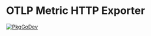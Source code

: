 # OTLP Metric HTTP Exporter

[![PkgGoDev](https://pkg.go.dev/badge/github.com/grafana/opentelemetry-go/exporters/otlp/otlpmetric/otlpmetrichttp)](https://pkg.go.dev/github.com/grafana/opentelemetry-go/exporters/otlp/otlpmetric/otlpmetrichttp)
